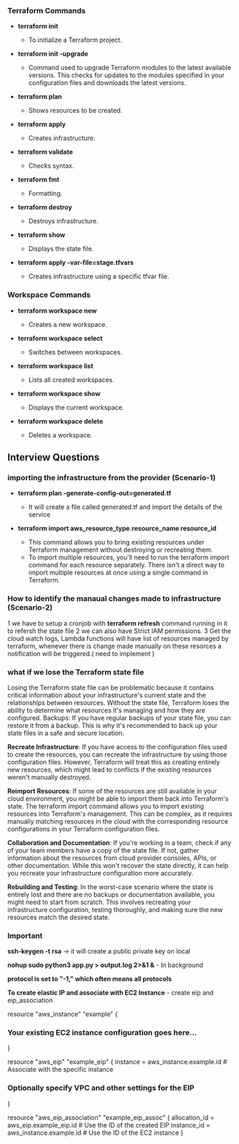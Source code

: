 ### Terraform Commands

- **terraform init**
  - To initialize a Terraform project.

- **terraform init -upgrade**
  - Command used to upgrade Terraform modules to the latest available versions. This checks for updates to the modules specified in your configuration files and downloads the latest versions.

- **terraform plan**
  - Shows resources to be created.

- **terraform apply**
  - Creates infrastructure.

- **terraform validate**
  - Checks syntax.

- **terraform fmt**
  - Formatting.

- **terraform destroy**
  - Destroys infrastructure.

- **terraform show**
  - Displays the state file.

- **terraform apply -var-file=stage.tfvars**
  - Creates infrastructure using a specific tfvar file.

### Workspace Commands

- **terraform workspace new <name>**
  - Creates a new workspace.

- **terraform workspace select <name>**
  - Switches between workspaces.

- **terraform workspace list**
  - Lists all created workspaces.

- **terraform workspace show**
  - Displays the current workspace.

- **terraform workspace delete <name>**
  - Deletes a workspace.
 
## Interview Questions
 
### importing the infrastructure from the provider (Scenario-1)

- **terraform plan -generate-config-out=generated.tf**
  - It will create a file called generated.tf and import the details of the service

- **terraform import aws_resource_type.resource_name resource_id**
   - This command allows you to bring existing resources under Terraform management without destroying or recreating them.
   - To import multiple resources, you'll need to run the terraform import command for each resource separately. There isn't a direct way to import multiple resources at 
     once using a single command in Terraform.

### How to identify the manaual changes made to infrastructure (Scenario-2)

1 we have to setup a cronjob with **terraform refresh** command running in it to refersh the state file 
2 we can also have Strict IAM permissions.
3 Get the cloud watch logs, Lambda functions will have list of resources managed by terraform, whenever there is change made manually on these resorces a notification will be triggered.( need to implement )

### what if we lose the Terraform state file

Losing the Terraform state file can be problematic because it contains critical information about your infrastructure's current state and the relationships between resources. Without the state file, Terraform loses the ability to determine what resources it's managing and how they are configured.
Backups: If you have regular backups of your state file, you can restore it from a backup. This is why it's recommended to back up your state files in a safe and secure location.
 
**Recreate Infrastructure**: If you have access to the configuration files used to create the resources, you can recreate the infrastructure by using those configuration files. However, Terraform will treat this as creating entirely new resources, which might lead to conflicts if the existing resources weren't manually destroyed.
 
**Reimport Resources**: If some of the resources are still available in your cloud environment, you might be able to import them back into Terraform's state. The terraform import command allows you to import existing resources into Terraform's management. This can be complex, as it requires manually matching resources in the cloud with the corresponding resource configurations in your Terraform configuration files.
 
**Collaboration and Documentation**: If you're working in a team, check if any of your team members have a copy of the state file. If not, gather information about the resources from cloud provider consoles, APIs, or other documentation. While this won't recover the state directly, it can help you recreate your infrastructure configuration more accurately.
 
**Rebuilding and Testing**: In the worst-case scenario where the state is entirely lost and there are no backups or documentation available, you might need to start from scratch. This involves recreating your infrastructure configuration, testing thoroughly, and making sure the new resources match the desired state.

### Important
**ssh-keygen -t rsa** -> it will create a public private key on local

**nohup sudo python3 app.py > output.log 2>&1 &** - In background

**protocol is set to "-1," which often means all protocols**

**To create elastic IP and associate with EC2 Instance** - create eip and eip_association

resource "aws_instance" "example" {
  ### Your existing EC2 instance configuration goes here...
}

resource "aws_eip" "example_eip" {
  instance = aws_instance.example.id # Associate with the specific instance
  ### Optionally specify VPC and other settings for the EIP
}

resource "aws_eip_association" "example_eip_assoc" {
  allocation_id = aws_eip.example_eip.id # Use the ID of the created EIP
  instance_id   = aws_instance.example.id # Use the ID of the EC2 instance
}



